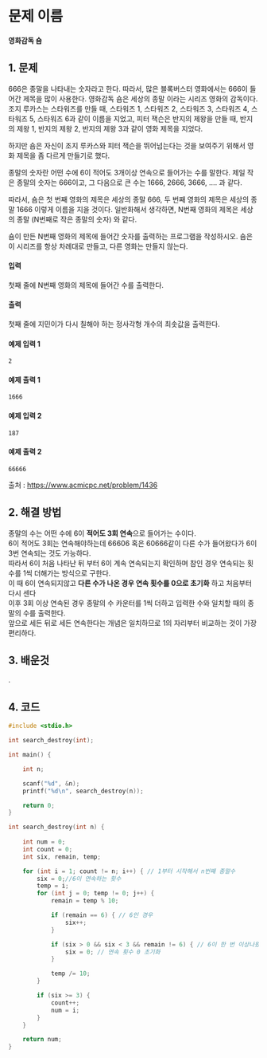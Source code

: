# 문제 이름
#### 영화감독 숌
## 1. 문제

666은 종말을 나타내는 숫자라고 한다. 따라서, 많은 블록버스터 영화에서는 666이 들어간 제목을 많이 사용한다. 영화감독 숌은 세상의 종말 이라는 시리즈 영화의 감독이다. 조지 루카스는 스타워즈를 만들 때, 스타워즈 1, 스타워즈 2, 스타워즈 3, 스타워즈 4, 스타워즈 5, 스타워즈 6과 같이 이름을 지었고, 피터 잭슨은 반지의 제왕을 만들 때, 반지의 제왕 1, 반지의 제왕 2, 반지의 제왕 3과 같이 영화 제목을 지었다.

하지만 숌은 자신이 조지 루카스와 피터 잭슨을 뛰어넘는다는 것을 보여주기 위해서 영화 제목을 좀 다르게 만들기로 했다.

종말의 숫자란 어떤 수에 6이 적어도 3개이상 연속으로 들어가는 수를 말한다. 제일 작은 종말의 숫자는 666이고, 그 다음으로 큰 수는 1666, 2666, 3666, .... 과 같다.

따라서, 숌은 첫 번째 영화의 제목은 세상의 종말 666, 두 번째 영화의 제목은 세상의 종말 1666 이렇게 이름을 지을 것이다. 일반화해서 생각하면, N번째 영화의 제목은 세상의 종말 (N번째로 작은 종말의 숫자) 와 같다.

숌이 만든 N번째 영화의 제목에 들어간 숫자를 출력하는 프로그램을 작성하시오. 숌은 이 시리즈를 항상 차례대로 만들고, 다른 영화는 만들지 않는다.

#### 입력

첫째 줄에 N번째 영화의 제목에 들어간 수를 출력한다.

#### 출력

첫째 줄에 지민이가 다시 칠해야 하는 정사각형 개수의 최솟값을 출력한다.

#### 예제 입력 1
```
2
```

#### 예제 출력 1
```
1666
```
#### 예제 입력 2
```
187
```

#### 예제 출력 2
```
66666
```


출처 : https://www.acmicpc.net/problem/1436

## 2. 해결 방법
종말의 수는 어떤 수에 6이 **적어도 3회 연속**으로 들어가는 수이다.</br> 
6이 적어도 3회는 연속해야하는데 66606 혹은 60666같이 다른 수가 들어왔다가 6이 3번 연속되는 것도 가능하다.</br>
따라서 6이 처음 나타난 뒤 부터 6이 계속 연속되는지 확인하며 참인 경우 연속되는 횟수를 1씩 더해가는 방식으로 구한다.</br>
이 때 6이 연속되지않고 **다른 수가 나온 경우 연속 횟수를 0으로 초기화** 하고 처음부터 다시 센다</br>
이후 3회 이상 연속된 경우 종말의 수 카운터를 1씩 더하고 입력한 수와 일치할 때의 종말의 수를 출력한다.</br>
앞으로 세든 뒤로 세든 연속한다는 개념은 일치하므로 1의 자리부터 비교하는 것이 가장 편리하다.

## 3. 배운것
.

## 4. 코드

```C++
#include <stdio.h>

int search_destroy(int);

int main() {

	int n;

	scanf("%d", &n);
	printf("%d\n", search_destroy(n));

	return 0;
}

int search_destroy(int n) {
	
	int num = 0;
	int count = 0;
	int six, remain, temp;

	for (int i = 1; count != n; i++) { // 1부터 시작해서 n번째 종말수
		six = 0;//6이 연속하는 횟수
		temp = i;
		for (int j = 0; temp != 0; j++) {
			remain = temp % 10;

			if (remain == 6) { // 6인 경우
				six++;
			}

			if (six > 0 && six < 3 && remain != 6) { // 6이 한 번 이상나왔는데 3번 이상 연속하지 않는 경우
				six = 0; // 연속 횟수 0 초기화
			}

			temp /= 10;
		}

		if (six >= 3) {
			count++;
			num = i;
		}
	}

	return num;
}
```